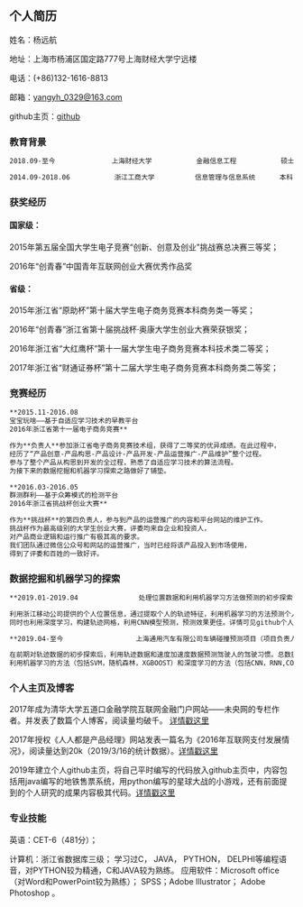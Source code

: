 ## 个人简历

姓名：杨远航

地址：上海市杨浦区国定路777号上海财经大学宁远楼

电话：(+86)132-1616-8813

邮箱：yangyh_0329@163.com

github主页：[github](https://github.com/yang9599)

### 教育背景

```markdown
2018.09-至今              上海财经大学           金融信息工程           硕士

2014.09-2018.06           浙江工商大学          信息管理与信息系统      本科
```
### 获奖经历


#### 国家级：   

2015年第五届全国大学生电子竞赛“创新、创意及创业”挑战赛总决赛三等奖； 

2016年“创青春”中国青年互联网创业大赛优秀作品奖

#### 省级：     

2015年浙江省“原助杯”第十届大学生电子商务竞赛本科商务类一等奖；

2016年“创青春”浙江省第十届挑战杯·奥康大学生创业大赛荣获银奖；

2016年浙江省“大红鹰杯”第十一届大学生电子商务竞赛本科技术类二等奖；

2017年浙江省“财通证券杯”第十二届大学生电子商务竞赛本科商务类二等奖；

### 竞赛经历
```markdown
**2015.11-2016.08  
宝宝玩啥——基于自适应学习技术的早教平台  
2016年浙江省第十一届电子商务竞赛**   

作为**负责人**参加浙江省电子商务竞赛技术组，获得了二等奖的优异成绩。在此过程中，
经历了“产品创意-产品构思-产品设计-产品开发-产品运营推广-产品维护”整个过程。
参与了整个产品从构思到开发的全过程，熟悉了自适应学习技术的算法流程。
为接下来的数据挖掘和机器学习探索之路做好了铺垫。

**2016.03-2016.05  
群测群利——基于众筹模式的检测平台        
2016年浙江省挑战杯创业大赛**

作为**挑战杯**的第四负责人，参与到产品的运营推广的内容和平台网站的维护工作。
挑战杯作为最高级别的大学生创业大赛，评委均来自企业和投资人，
对产品商业逻辑和运行推广有极其高的要求。
我们团队通过微信公众号和网站的运营推广，当时已经将该产品投入到市场使用，
得到了评委和百姓的一致好评。
```

### 数据挖掘和机器学习的探索
```markdown
**2019.01-2019.04               处理位置数据和利用机器学习方法做预测的初步探索**

利用浙江移动公司提供的个人位置信息，通过提取个人的轨迹特征，利用机器学习的方法预测个人的信用情况或者未来出行计划等。
同时也利用深度学习，构建轨迹网格，利用CNN模型预测，预测效果更佳。详情可见github个人主页。

**2019.04-至今                  上海通用汽车有限公司车辆碰撞预测项目（项目负责人）**

在前期对轨迹数据的初步探索后，利用轨迹数据和速度加速度数据预测驾驶人的驾驶习惯。总数据量高达4.1亿条左右，做特征工程，
利用机器学习的方法（包括SVM，随机森林，XGBOOST）和深度学习的方法（包括CNN，RNN,CONVLSTM等）做预测。详情可见github个人主页。
```

### 个人主页及博客

2017年成为清华大学五道口金融学院互联网金融门户网站——未央网的专栏作者。并发表了数篇个人博客，阅读量均破千。 [详情戳这里](https://www.weiyangx.com/author/Lighthouse_hang)

2017年授权《人人都是产品经理》网站发表一篇名为《2016年互联网支付发展情况》，阅读量达到20k（2019/3/16的统计数据）。[详情戳这里](http://www.woshipm.com/it/499518.html)

2019年建立个人github主页，将自己平时编写的代码放入github主页中，内容包括用java编写的地铁售票系统，用python编写的星球大战的小游戏，还有前面提到的个人研究的成果内容极其代码。[详情戳这里](https://github.com/yang9599)

### 专业技能

英语：CET-6（481分）； 

计算机：浙江省数据库三级； 学习过C， JAVA， PYTHON， DELPHI等编程语音，对PYTHON较为精通，C和JAVA较为熟练。
应用软件：Microsoft office（对Word和PowerPoint较为熟练）； SPSS；Adobe Illustrator； Adobe Photoshop 。

